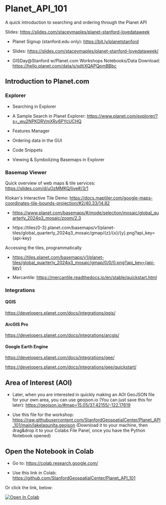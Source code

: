 # Planet_API_101
 A quick introduction to searching and ordering through the Planet API

Slides: https://slides.com/staceymaples/planet-stanford-lovedataweek 

* Planet Signup (stanford.edu only): <https://bit.ly/planetstanford>  

* Slides: <https://slides.com/staceymaples/planet-stanford-lovedataweek/>

* GISDay@Stanford w/Planet.com Workshops Notebooks/Data Download: <https://hello.planet.com/data/s/sdtjXQAPQpmBBbc>

## Introduction to Planet.com

### Explorer

* Searching in Explorer
* A Sample Search in Planet Explorer:
https://www.planet.com/explorer/?s=_wu2NPKDRVmXRy6PYcUCHQ
* Features Manager

* Ordering data in the GUI
* Code Snippets
* Viewing & Symbolizing Basemaps in Explorer

### Basemap Viewer

Quick overview of web maps & tile services: https://slides.com/d/uOzMMKQ/live#/3/1 

Klokan's Interactive Tile Demo: https://docs.maptiler.com/google-maps-coordinates-tile-bounds-projection/#2/40.33/14.82 

* https://www.planet.com/basemaps/#/mode/selection/mosaic/global_quarterly_2024q3_mosaic/zoom/2.3

* https://tiles{0-3}.planet.com/basemaps/v1/planet-tiles/global_quarterly_2024q3_mosaic/gmap/{z}/{x}/{y}.png?api_key={api-key}

Accessing the tiles, programmatically

* https://tiles.planet.com/basemaps/v1/planet-tiles/global_quarterly_2024q3_mosaic/gmap/0/0/0.png?api_key={api-key}

* Mercantile: https://mercantile.readthedocs.io/en/stable/quickstart.html 

### Integrations

#### QGIS
https://developers.planet.com/docs/integrations/qgis/

#### ArcGIS Pro
https://developers.planet.com/docs/integrations/arcgis/ 

#### Google Earth Engine

https://developers.planet.com/docs/integrations/gee/ 

https://developers.planet.com/docs/integrations/gee/quickstart/





## Area of Interest (AOI)

* Later, when you are interested in quickly making an AOI GeoJSON file for your own area, you can use geojson.io (You can just save this for later): <https://geojson.io/#map=15.05/37.42155/-122.17619>

* Use this file for the workshop: <https://raw.githubusercontent.com/StanfordGeospatialCenter/Planet_API_101/main/lakelagunita.geojson> (Download it to your machine, then drag&drop it to your Colabs File Panel, once you have the Python Notebook opened)

## Open the Notebook in Colab

* Go to: https://colab.research.google.com/

* Use this link in Colab: <https://github.com/StanfordGeospatialCenter/Planet_API_101> 

Or click the link, below:

<a target="_blank" href="https://colab.research.google.com/github/StanfordGeospatialCenter/Planet_API_101/blob/main/planet_API_101_LakeLagunita.ipynb">
  <img src="https://colab.research.google.com/assets/colab-badge.svg" alt="Open In Colab"/>
</a>
